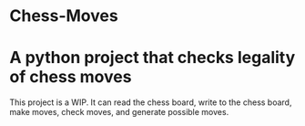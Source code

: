 # Chess-Moves
# A python project that checks legality of chess moves
This project is a WIP. It can read the chess board, write to the chess board, make moves, check moves, and generate possible moves.
